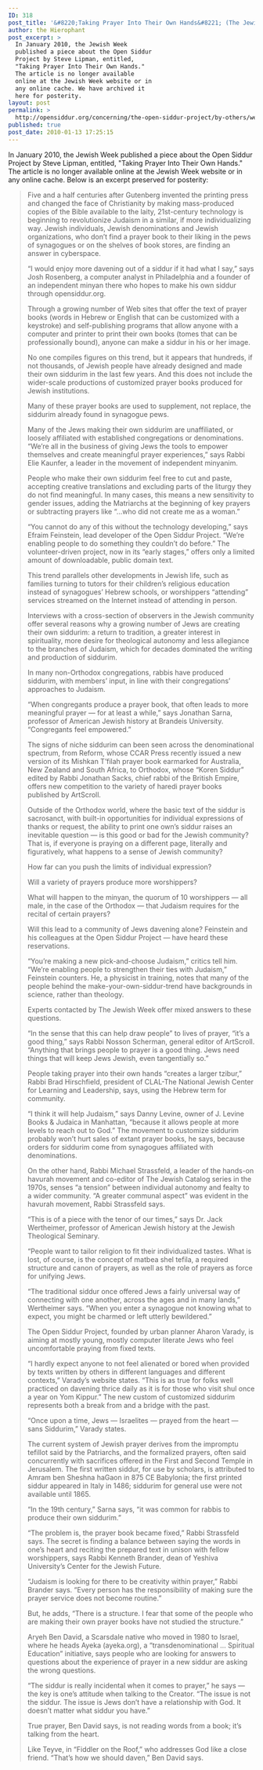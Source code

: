 ```yaml
---
ID: 318
post_title: '&#8220;Taking Prayer Into Their Own Hands&#8221; (The Jewish Week 2010)'
author: the Hierophant
post_excerpt: >
  In January 2010, the Jewish Week
  published a piece about the Open Siddur
  Project by Steve Lipman, entitled,
  "Taking Prayer Into Their Own Hands."
  The article is no longer available
  online at the Jewish Week website or in
  any online cache. We have archived it
  here for posterity.
layout: post
permalink: >
  http://opensiddur.org/concerning/the-open-siddur-project/by-others/welcome-jewish-week-readers/
published: true
post_date: 2010-01-13 17:25:15
---
```

In January 2010, the Jewish Week published a piece about the Open Siddur Project by Steve Lipman, entitled, "Taking Prayer Into Their Own Hands." The article is no longer available online at the Jewish Week website or in any online cache. Below is an excerpt preserved for posterity:

<blockquote>
Five and a half centuries after Gutenberg invented the printing press and changed the face of Christianity by making mass-produced copies of the Bible available to the laity, 21st-century technology is beginning to revolutionize Judaism in a similar, if more individualizing way. Jewish individuals, Jewish denominations and Jewish organizations, who don’t find a prayer book to their liking in the pews of synagogues or on the shelves of book stores, are finding an answer in cyberspace.

“I would enjoy more davening out of a siddur if it had what I say,” says Josh Rosenberg, a computer analyst in Philadelphia and a founder of an independent minyan there who hopes to make his own siddur through opensiddur.org.

Through a growing number of Web sites that offer the text of prayer books (words in Hebrew or English that can be customized with a keystroke) and self-publishing programs that allow anyone with a computer and printer to print their own books (tomes that can be professionally bound), anyone can make a siddur in his or her image.

No one compiles figures on this trend, but it appears that hundreds, if not thousands, of Jewish people have already designed and made their own siddurim in the last few years. And this does not include the wider-scale productions of customized prayer books produced for Jewish institutions.

Many of these prayer books are used to supplement, not replace, the siddurim already found in synagogue pews.

Many of the Jews making their own siddurim are unaffiliated, or loosely affiliated with established congregations or denominations. “We’re all in the business of giving Jews the tools to empower themselves and create meaningful prayer experiences,” says Rabbi Elie Kaunfer, a leader in the movement of independent minyanim.

People who make their own siddurim feel free to cut and paste, accepting creative translations and excluding parts of the liturgy they do not find meaningful. In many cases, this means a new sensitivity to gender issues, adding the Matriarchs at the beginning of key prayers or subtracting prayers like “...who did not create me as a woman.”

“You cannot do any of this without the technology developing,” says Efraim Feinstein, lead developer of the Open Siddur Project. “We’re enabling people to do something they couldn’t do before.” The volunteer-driven project, now in its “early stages,” offers only a limited amount of downloadable, public domain text.

This trend parallels other developments in Jewish life, such as families turning to tutors for their children’s religious education instead of synagogues’ Hebrew schools, or worshippers “attending” services streamed on the Internet instead of attending in person.

Interviews with a cross-section of observers in the Jewish community offer several reasons why a growing number of Jews are creating their own siddurim: a return to tradition, a greater interest in spirituality, more desire for theological autonomy and less allegiance to the branches of Judaism, which for decades dominated the writing and production of siddurim.

In many non-Orthodox congregations, rabbis have produced siddurim, with members’ input, in line with their congregations’ approaches to Judaism.

“When congregants produce a prayer book, that often leads to more meaningful prayer — for at least a while,” says Jonathan Sarna, professor of American Jewish history at Brandeis University. “Congregants feel empowered.”

The signs of niche siddurim can been seen across the denominational spectrum, from Reform, whose CCAR Press recently issued a new version of its Mishkan T’filah prayer book earmarked for Australia, New Zealand and South Africa, to Orthodox, whose “Koren Siddur” edited by Rabbi Jonathan Sacks, chief rabbi of the British Empire, offers new competition to the variety of haredi prayer books published by ArtScroll.

Outside of the Orthodox world, where the basic text of the siddur is sacrosanct, with built-in opportunities for individual expressions of thanks or request, the ability to print one own’s siddur raises an inevitable question — is this good or bad for the Jewish community? That is, if everyone is praying on a different page, literally and figuratively, what happens to a sense of Jewish community?

How far can you push the limits of individual expression?

Will a variety of prayers produce more worshippers?

What will happen to the minyan, the quorum of 10 worshippers — all male, in the case of the Orthodox — that Judaism requires for the recital of certain prayers?

Will this lead to a community of Jews davening alone? Feinstein and his colleagues at the Open Siddur Project –– have heard these reservations.

“You’re making a new pick-and-choose Judaism,” critics tell him. “We’re enabling people to strengthen their ties with Judaism,” Feinstein counters. He, a physicist in training, notes that many of the people behind the make-your-own-siddur-trend have backgrounds in science, rather than theology.

Experts contacted by The Jewish Week offer mixed answers to these questions.

“In the sense that this can help draw people” to lives of prayer, “it’s a good thing,” says Rabbi Nosson Scherman, general editor of ArtScroll. “Anything that brings people to prayer is a good thing. Jews need things that will keep Jews Jewish, even tangentially so.”

People taking prayer into their own hands “creates a larger tzibur,” Rabbi Brad Hirschfield, president of CLAL-The National Jewish Center for Learning and Leadership, says, using the Hebrew term for community.

“I think it will help Judaism,” says Danny Levine, owner of J. Levine Books & Judaica in Manhattan, “because it allows people at more levels to reach out to God.” The movement to customize siddurim probably won’t hurt sales of extant prayer books, he says, because orders for siddurim come from synagogues affiliated with denominations.

On the other hand, Rabbi Michael Strassfeld, a leader of the hands-on havurah movement and co-editor of The Jewish Catalog series in the 1970s, senses “a tension” between individual autonomy and fealty to a wider community. “A greater communal aspect” was evident in the havurah movement, Rabbi Strassfeld says.

“This is of a piece with the tenor of our times,” says Dr. Jack Wertheimer, professor of American Jewish history at the Jewish Theological Seminary. 

“People want to tailor religion to fit their individualized tastes. What is lost, of course, is the concept of matbea shel tefila, a required structure and canon of prayers, as well as the role of prayers as force for unifying Jews.

“The traditional siddur once offered Jews a fairly universal way of connecting with one another, across the ages and in many lands,” Wertheimer says. “When you enter a synagogue not knowing what to expect, you might be charmed or left utterly bewildered.”

The Open Siddur Project, founded by urban planner Aharon Varady, is aiming at mostly young, mostly computer literate Jews who feel uncomfortable praying from fixed texts.

“I hardly expect anyone to not feel alienated or bored when provided by texts written by others in different languages and different contexts,” Varady’s website states. “This is as true for folks well practiced on davening thrice daily as it is for those who visit shul once a year on Yom Kippur.” The new custom of customized siddurim represents both a break from and a bridge with the past.

“Once upon a time, Jews — Israelites — prayed from the heart — sans Siddurim,” Varady states.

The current system of Jewish prayer derives from the impromptu tefillot said by the Patriarchs, and the formalized prayers, often said concurrently with sacrifices offered in the First and Second Temple in Jerusalem. The first written siddur, for use by scholars, is attributed to Amram ben Sheshna haGaon in 875 CE Babylonia; the first printed siddur appeared in Italy in 1486; siddurim for general use were not available until 1865.

“In the 19th century,” Sarna says, “it was common for rabbis to produce their own siddurim.”

“The problem is, the prayer book became fixed,” Rabbi Strassfeld says. The secret is finding a balance between saying the words in one’s heart and reciting the prepared text in unison with fellow worshippers, says Rabbi Kenneth Brander, dean of Yeshiva University’s Center for the Jewish Future.

“Judaism is looking for there to be creativity within prayer,” Rabbi Brander says. “Every person has the responsibility of making sure the prayer service does not become routine.”

But, he adds, “There is a structure. I fear that some of the people who are making their own prayer books have not studied the structure.”

Aryeh Ben David, a Scarsdale native who moved in 1980 to Israel, where he heads Ayeka (ayeka.org), a “transdenominational ... Spiritual Education” initiative, says people who are looking for answers to questions about the experience of prayer in a new siddur are asking the wrong questions.

“The siddur is really incidental when it comes to prayer,” he says — the key is one’s attitude when talking to the Creator. “The issue is not the siddur. The issue is Jews don’t have a relationship with God. It doesn’t matter what siddur you have.”

True prayer, Ben David says, is not reading words from a book; it’s talking from the heart.

Like Teyve, in “Fiddler on the Roof,” who addresses God like a close friend. “That’s how we should daven,” Ben David says.
</blockquote>